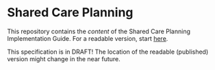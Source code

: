 # Shared Care Planning

This repository contains the *content* of the Shared Care Planning Implementation Guide. For a readable version, start [here](/input/pagecontent/introduction.md). 



This specification is in DRAFT! The location of the readable (published) version might change in the near future.